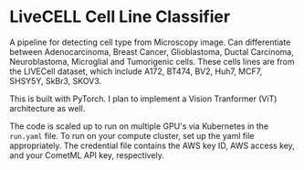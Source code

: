 # LiveCELL Cell Line Classifier 

A pipeline for detecting cell type from Microscopy image. Can differentiate between Adenocarcinoma, Breast Cancer, Glioblastoma, Ductal Carcinoma, Neuroblastoma, Microglial and Tumorigenic cells. These cells lines are from the LIVECell dataset, which include A172, BT474, BV2, Huh7, MCF7, SHSY5Y, SkBr3, SKOV3.

This is built with PyTorch. I plan to implement a Vision Tranformer (ViT) architecture as well. 

The code is scaled up to run on multiple GPU's via Kubernetes in the `run.yaml` file. To run on your compute cluster, set up the yaml file appropriately. The credential file contains the AWS key ID, AWS access key, and your CometML API key, respectively. 